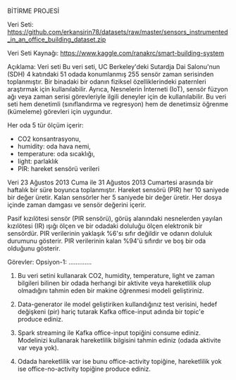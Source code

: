 BİTİRME PROJESİ

Veri Seti: https://github.com/erkansirin78/datasets/raw/master/sensors_instrumented_in_an_office_building_dataset.zip

Veri Seti Kaynağı: https://www.kaggle.com/ranakrc/smart-building-system


Açıklama: Veri seti 
Bu veri seti, UC Berkeley'deki Sutardja Dai Salonu'nun (SDH) 4 katındaki 51 odada konumlanmış 255 sensör zaman serisinden toplanmıştır. Bir binadaki bir odanın fiziksel özelliklerindeki paternleri araştırmak için kullanılabilir. Ayrıca, Nesnelerin İnterneti (IoT), sensör füzyon ağı veya zaman serisi görevleriyle ilgili deneyler için de kullanılabilir. Bu veri seti hem denetimli (sınıflandırma ve regresyon) hem de denetimsiz öğrenme (kümeleme) görevleri için uygundur.

Her oda 5 tür ölçüm içerir: 
- CO2 konsantrasyonu, 
- humidity: oda hava nemi, 
- temperature: oda sıcaklığı, 
- light: parlaklık 
- PIR: hareket sensörü verileri

Veri 23 Ağustos 2013 Cuma ile 31 Ağustos 2013 Cumartesi arasında bir haftalık bir süre boyunca toplanmıştır. Hareket sensörü (PIR) her 10 saniyede bir değer üretir. Kalan sensörler her 5 saniyede bir değer üretir. Her dosya içinde zaman damgası ve sensör değerini içerir.

Pasif kızılötesi sensör (PIR sensörü), görüş alanındaki nesnelerden yayılan kızılötesi (IR) ışığı ölçen ve bir odadaki doluluğu ölçen elektronik bir sensördür. PIR verilerinin yaklaşık %6'sı sıfır değildir ve odanın doluluk durumunu gösterir. PIR verilerinin kalan %94'ü sıfırdır ve boş bir oda olduğunu gösterir.


Görevler:
Opsiyon-1:
.............
1. Bu veri setini kullanarak CO2, humidity, temperature, light ve zaman bilgileri bilinen bir odada herhangi bir aktivite veya hareketlilik olup olmadığını tahmin eden bir makine öğrenmesi modeli geliştiriniz.

2. Data-generator ile model geliştiriken kullandığınız test verisini, hedef değişkeni (pir) hariç tutarak Kafka office-input adında bir topic'e produce ediniz.

3. Spark streaming ile Kafka office-input topiğini consume ediniz. Modelinizi kullanarak hareketlilik bilgisini tahmin ediniz (odada aktivite var veya yok).

4. Odada hareketlilik var ise bunu office-activity topiğine, hareketlilik yok ise office-no-activity topiğine produce ediniz.

